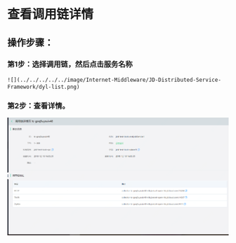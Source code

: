 #  查看调用链详情
## 操作步骤：

###  第1步：选择调用链，然后点击服务名称
    ![](../../../../../image/Internet-Middleware/JD-Distributed-Service-Framework/dyl-list.png)

###   第2步：查看详情。
 
   ![](../../../../../image/Internet-Middleware/JD-Distributed-Service-Framework/dyl-detail.png)
